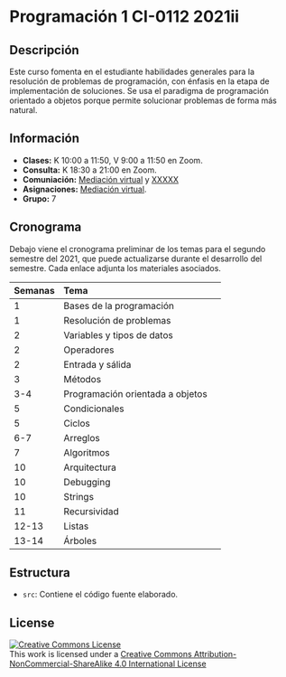# Programación 1 CI-0112 2021ii

## Descripción

Este curso fomenta en el estudiante habilidades generales para la resolución de problemas de programación, con énfasis en la etapa de implementación de soluciones. Se usa el paradigma de programación orientado a objetos porque permite solucionar problemas de forma más natural.

## Información

- **Clases:** K 10:00 a 11:50, V 9:00 a 11:50 en Zoom.
- **Consulta:** K 18:30 a 21:00 en Zoom.
- **Comuniación:** [Mediación virtual](https://mv1.mediacionvirtual.ucr.ac.cr/course/view.php?id=22549) y [XXXXX](XXXXX)
- **Asignaciones:** [Mediación virtual](https://mv1.mediacionvirtual.ucr.ac.cr/course/view.php?id=22549).
- **Grupo:** 7

## Cronograma

Debajo viene el cronograma preliminar de los temas para el segundo semestre del 2021, que puede actualizarse durante el desarrollo del semestre. Cada enlace adjunta los materiales asociados.

| Semanas        		| Tema 	|  |
| :------------- 	|:--------|:-------- |
1 | Bases de la programación | 
1 | Resolución de problemas | 
2 | Variables y tipos de datos | 
2 | Operadores | 
2 | Entrada y sálida | 
3 | Métodos | 
3-4 | Programación orientada a objetos | 
5 | Condicionales | 
5 | Ciclos | 
6-7 | Arreglos | 
7 | Algoritmos | 
10 | Arquitectura | 
10 | Debugging | 
10 | Strings | 
11 | Recursividad | 
12-13 | Listas | 
13-14 | Árboles | 

## Estructura

- `src`: Contiene el código fuente elaborado.

## License

<a rel="license" href="http://creativecommons.org/licenses/by-nc-sa/4.0/"><img alt="Creative Commons License" style="border-width:0" src="https://i.creativecommons.org/l/by-nc-sa/4.0/88x31.png" /></a><br />This work is licensed under a <a rel="license" href="http://creativecommons.org/licenses/by-nc-sa/4.0/">Creative Commons Attribution-NonCommercial-ShareAlike 4.0 International License</a>
